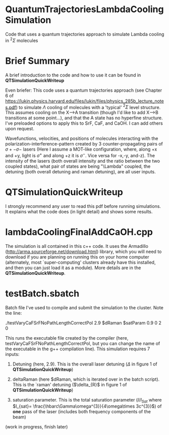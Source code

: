 # QuantumTrajectoriesLambdaCoolingSimulation
Code that uses a quantum trajectories approach to simulate Lambda cooling in $^{2}\Sigma$ molecules

# Brief Summary
A brief introduction to the code and how to use it can be found in **QTSimulationQuickWriteup**

Even briefer: This code uses a quantum trajectories approach (see Chapter 6 of https://lukin.physics.harvard.edu/files/lukin/files/physics_285b_lecture_notes.pdf) to simulate $\Lambda$ cooling of molecules with a 'typical' $^{2}\Sigma$ level structure.  This assumes cooling on the X-->A transition (though I'd like to add X-->B transitions at some point...), and that the A state has no hyperfine structure.   I've preloaded options to apply this to SrF, CaF, and CaOH.  I can add others upon request.  

Wavefunctions, velocities, and positions of molecules interacting with the polarization-interference-pattern created by 3 counter-propagating pairs of $\sigma+-\sigma-$ lasers (Here I assume a MOT-like configuration, where, along +x and +y, light is $\sigma^{+}$ and along +z it is $\sigma^{-}$.  Vice versa for -x,-y, and-z).  The intensity of the lasers (both overall intensity and the ratio between the two coupled states), what pair of states are being "\Lambda" coupled, the detuning (both overall detuning and raman detuning), are all user inputs.

# QTSimulationQuickWriteup

I strongly recommend any user to read this pdf before running simulations.  It explains what the code does (in light detail) and shows some results.

# lambdaCoolingFinalAddCaOH.cpp

The simulation is all contained in this c++ code.  It uses the Armadillo (http://arma.sourceforge.net/download.html) library, which you will need to download if you are planning on running this on your home computer (alternately, most `super-computing' clusters already have this installed, and then you can just load it as a module).  More details are in the **QTSimulationQuickWriteup**.

# testBatch.sbatch

Batch file I've used to compile and submit the simulation to the cluster.  Note the line:

./testVaryCaFSrFNoPathLengthCorrectPol 2.9 $dRaman $satParam 0.9 0 2 0

This runs the executable file created by the compiler (here, testVaryCaFSrFNoPathLengthCorrectPol, but you can change the name of the executable in the g++ compilation line).  This simulation requires 7 inputs:

1) Detuning (here, 2.9).  This is the overall laser detuning ($\Delta$ in figure 1 of **QTSimulationQuickWriteup**)

2) deltaRaman (here $dRaman, which is iterated over in the batch script).  This is the `raman' detuning ($\delta_{R}$ in figure 1 of **QTSimulationQuickWriteup**)

3) saturation parameter.  This is the total saturation parameter ($I/I_{Sat}$ where $I_{sat}= \frac{\hbarc\Gamma\omega^{3}}{4\omega\times 3c^{3}}$) of **one** pass of the laser (includes both frequency components of the beam)

(work in progress, finish later)
